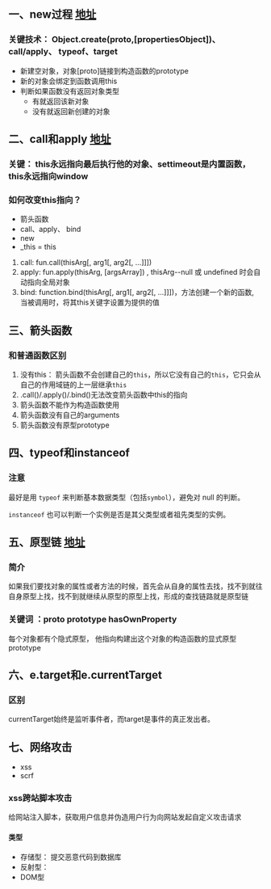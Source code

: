 
##    一、new过程 [地址](https://juejin.cn/post/6844903704663949325)

### 关键技术： Object.create(proto,[propertiesObject])、call/apply、 typeof、target

- 新建空对象，对象[proto]链接到构造函数的prototype
- 新的对象会绑定到函数调用this
- 判断如果函数没有返回对象类型
	- 有就返回该新对象
	- 没有就返回新创建的对象

## 二、call和apply [地址](https://juejin.cn/post/6844903496253177863)

### 关键： this永远指向最后执行他的对象、settimeout是内置函数，this永远指向window

### 如何改变this指向？
- 箭头函数
- call、apply、 bind
- new
- _this = this

1. call: fun.call(thisArg[, arg1[, arg2[, ...]]])
2. apply: fun.apply(thisArg, [argsArray]) ,  thisArg--null 或 undefined 时会自动指向全局对象
3. bind: function.bind(thisArg[, arg1[, arg2[, ...]]])，方法创建一个新的函数, 当被调用时，将其this关键字设置为提供的值

## 三、箭头函数

### 和普通函数区别

1. 没有this： 箭头函数不会创建自己的`this`，所以它没有自己的`this`，它只会从自己的作用域链的上一层继承`this`
2. .call()/.apply()/.bind()无法改变箭头函数中this的指向
3. 箭头函数不能作为构造函数使用
4. 箭头函数没有自己的arguments
5.  箭头函数没有原型prototype

## 四、typeof和instanceof

### 注意
最好是用 `typeof` 来判断基本数据类型（包括`symbol`），避免对 null 的判断。

`instanceof` 也可以判断一个实例是否是其父类型或者祖先类型的实例。

## 五、原型链 [地址](https://juejin.cn/post/6934498361475072014)

### 简介

如果我们要找对象的属性或者方法的时候，首先会从自身的属性去找，找不到就往自身原型上找，找不到就继续从原型的原型上找，形成的查找链路就是原型链

### 关键词 ：__proto__  prototype  hasOwnProperty 
 



每个对象都有个隐式原型， 他指向构建出这个对象的构造函数的显式原型prototype



## 六、e.target和e.currentTarget

### 区别
currentTarget始终是监听事件者，而target是事件的真正发出者。

## 七、网络攻击

- xss
- scrf

### xss跨站脚本攻击

给网站注入脚本，获取用户信息并伪造用户行为向网站发起自定义攻击请求

#### 类型
- 存储型： 提交恶意代码到数据库
- 反射型：
- DOM型




